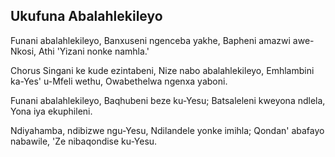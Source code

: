 ## Ukufuna Abalahlekileyo

Funani abalahlekileyo,
Banxuseni ngenceba yakhe,
Bapheni amazwi awe-Nkosi,
Athi 'Yizani nonke namhla.'

Chorus
Singani ke kude ezintabeni,
Nize nabo abalahlekileyo,
Emhlambini ka-Yes' u-Mfeli wethu,
Owabethelwa ngenxa yaboni.

Funani abalahlekileyo,
Baqhubeni beze ku-Yesu;
Batsaleleni kweyona ndlela,
Yona iya ekuphileni.

Ndiyahamba, ndibizwe ngu-Yesu,
Ndilandele yonke imihla;
Qondan' abafayo nabawile,
'Ze nibaqondise ku-Yesu.

